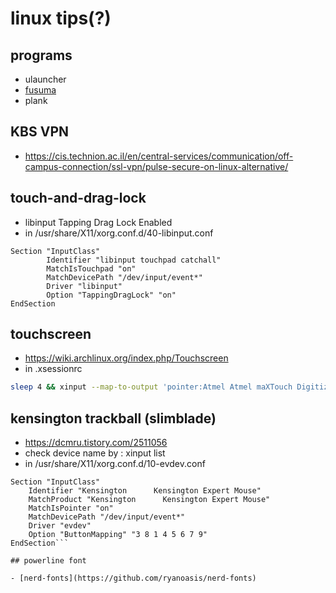 # linux tips(?)

## programs

- ulauncher
- [fusuma](https://github.com/iberianpig/fusuma)
- plank

## KBS VPN

- <https://cis.technion.ac.il/en/central-services/communication/off-campus-connection/ssl-vpn/pulse-secure-on-linux-alternative/>

## touch-and-drag-lock

- libinput Tapping Drag Lock Enabled
- in /usr/share/X11/xorg.conf.d/40-libinput.conf

```
Section "InputClass"
        Identifier "libinput touchpad catchall"
        MatchIsTouchpad "on"
        MatchDevicePath "/dev/input/event*"
        Driver "libinput"
        Option "TappingDragLock" "on"
EndSection
```

## touchscreen

- <https://wiki.archlinux.org/index.php/Touchscreen>
- in .xsessionrc

```bash
sleep 4 && xinput --map-to-output 'pointer:Atmel Atmel maXTouch Digitizer' "eDP-1" &
```

## kensington trackball (slimblade)

- <https://dcmru.tistory.com/2511056>
- check device name by : xinput list
- in /usr/share/X11/xorg.conf.d/10-evdev.conf

```
Section "InputClass"
	Identifier "Kensington      Kensington Expert Mouse"
	MatchProduct "Kensington      Kensington Expert Mouse"
	MatchIsPointer "on"
	MatchDevicePath "/dev/input/event*"
	Driver "evdev"
	Option "ButtonMapping" "3 8 1 4 5 6 7 9"
EndSection```

## powerline font

- [nerd-fonts](https://github.com/ryanoasis/nerd-fonts)
